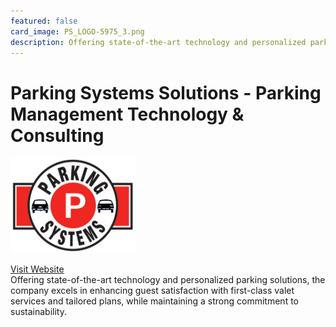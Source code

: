 ```yaml
---
featured: false
card_image: PS_LOGO-5975_3.png
description: Offering state-of-the-art technology and personalized parking solutions, the company excels in enhancing guest satisfaction with first-class valet services and tailored plans, while maintaining a strong commitment to sustainability.
---
```


# Parking Systems Solutions - Parking Management Technology & Consulting
<img src="PS_LOGO-5975_3.png" alt="Logo" style="max-width: 200px; height: auto;">

<a href="https://www.parkingsystems.com/parking-management">Visit Website</a>  
Offering state-of-the-art technology and personalized parking solutions, the company excels in enhancing guest satisfaction with first-class valet services and tailored plans, while maintaining a strong commitment to sustainability.

